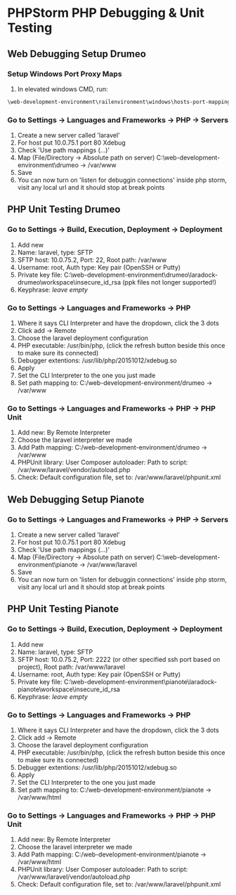 # PHPStorm PHP Debugging & Unit Testing

## Web Debugging Setup Drumeo

### Setup Windows Port Proxy Maps 
1. In elevated windows CMD, run:
```cmd
\web-development-environment\railenvironment\windows\hosts-port-mapping-windows.bat
```

### Go to Settings -> Languages and Frameworks -> PHP -> Servers

1. Create a new server called 'laravel'
1. For host put 10.0.75.1 port 80 Xdebug
1. Check 'Use path mappings (...)'
1. Map (File/Directory -> Absolute path on server) C:\web-development-environment\drumeo -> /var/www
1. Save
1. You can now turn on 'listen for debuggin connections' inside php storm, visit any local url and it should stop at break points

## PHP Unit Testing Drumeo

### Go to Settings -> Build, Execution, Deployment -> Deployment

1. Add new
1. Name: laravel, type: SFTP
1. SFTP host: 10.0.75.2, Port: 22, Root path: /var/www 
1. Username: root, Auth type: Key pair (OpenSSH or Putty)
1. Private key file: C:\web-development-environment\drumeo\laradock-drumeo\workspace\insecure_id_rsa (ppk files not longer supported!)
1. Keyphrase: *leave empty*

### Go to Settings -> Languages and Frameworks -> PHP

1. Where it says CLI Interpreter and have the dropdown, click the 3 dots
1. Click add -> Remote
1. Choose the laravel deployment configuration
1. PHP executable: /usr/bin/php, (click the refresh button beside this once to make sure its connected)
1. Debugger extentions: /usr/lib/php/20151012/xdebug.so
1. Apply
1. Set the CLI Interpreter to the one you just made
1. Set path mapping to: C:/web-development-environment/drumeo -> /var/www

### Go to Settings -> Languages and Frameworks -> PHP -> PHP Unit

1. Add new: By Remote Interpreter
1. Choose the laravel interpreter we made
1. Add Path mapping: C:/web-development-environment/drumeo -> /var/www
1. PHPUnit library: User Composer autoloader: Path to script: /var/www/laravel/vendor/autoload.php
1. Check: Default configuration file, set to: /var/www/laravel/phpunit.xml

## Web Debugging Setup Pianote

### Go to Settings -> Languages and Frameworks -> PHP -> Servers

1. Create a new server called 'laravel'
1. For host put 10.0.75.1 port 80 Xdebug
1. Check 'Use path mappings (...)'
1. Map (File/Directory -> Absolute path on server) C:\web-development-environment\pianote -> /var/www/laravel
1. Save
1. You can now turn on 'listen for debuggin connections' inside php storm, visit any local url and it should stop at break points

## PHP Unit Testing Pianote

### Go to Settings -> Build, Execution, Deployment -> Deployment

1. Add new
1. Name: laravel, type: SFTP
1. SFTP host: 10.0.75.2, Port: 2222 (or other specified ssh port based on project), Root path: /var/www/laravel 
1. Username: root, Auth type: Key pair (OpenSSH or Putty)
1. Private key file: C:\web-development-environment\pianote\laradock-pianote\workspace\insecure_id_rsa
1. Keyphrase: *leave empty*

### Go to Settings -> Languages and Frameworks -> PHP

1. Where it says CLI Interpreter and have the dropdown, click the 3 dots
1. Click add -> Remote
1. Choose the laravel deployment configuration
1. PHP executable: /usr/bin/php, (click the refresh button beside this once to make sure its connected)
1. Debugger extentions: /usr/lib/php/20151012/xdebug.so
1. Apply
1. Set the CLI Interpreter to the one you just made
1. Set path mapping to: C:/web-development-environment/pianote -> /var/www/html

### Go to Settings -> Languages and Frameworks -> PHP -> PHP Unit

1. Add new: By Remote Interpreter
1. Choose the laravel interpreter we made
1. Add Path mapping: C:/web-development-environment/pianote -> /var/www/html
1. PHPUnit library: User Composer autoloader: Path to script: /var/www/laravel/vendor/autoload.php
1. Check: Default configuration file, set to: /var/www/laravel/phpunit.xml
